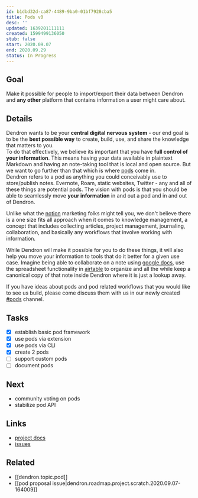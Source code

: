 ```yaml
---
id: b1dbd32d-ca87-4489-9ba0-01bf7928cba5
title: Pods v0
desc: ''
updated: 1639201111111
created: 1599499136050
stub: false
start: 2020.09.07
end: 2020.09.29
status: In Progress
---
```

## Goal

Make it possible for people to import/export their data between Dendron and **any other** platform that contains information a user might care about.	

## Details

Dendron wants to be your **central digital nervous system** - our end goal is to be the **best possible way** to create, build, use, and share the knowledge that matters to you. 	
To do that effectively, we believe its important that you have **full control of your information**. This means having your data available in plaintext Markdown and having an note-taking tool that is local and open source. But we want to go further than that which is where [pods](TODO) come in. 	
Dendron refers to a pod as anything you could conceivably use to store/publish notes. Evernote, Roam, static websites, Twitter - any and all of these things are potential pods. The vision with pods is that you should be able to seamlessly move **your information** in and out a pod and in and out of Dendron. 	

Unlike what the [notion](https://www.notion.so/) marketing folks might tell you, we don't believe there is a one size fits all approach when it comes to knowledge management, a concept that includes collecting articles, project management, journaling, collaboration, and basically any workflows that involve working with information.	

While Dendron will make it possible for you to do these things, it will also help you move your information to tools that do it better for a given use case. Imagine being able to collaborate on a note using [google docs](https://docs.google.com/), use the spreadsheet functionality in [airtable](https://airtable.com/) to organize and all the while keep a canonical copy of that note inside Dendron where it is just a lookup away. 	

If you have ideas about pods and pod related workflows that you would like to see us build, please come discuss them with us in our newly created [#pods](https://link.dendron.so/discord) channel. 	

## Tasks

- [x] establish basic pod framework
- [x] use pods via extension
- [x] use pods via CLI
- [x] create 2 pods
- [ ] support custom pods
- [ ] document pods

## Next

- community voting on pods
- stabilize pod API

## Links

- [project docs](https://dendron.so/notes/b1dbd32d-ca87-4489-9ba0-01bf7928cba5.html)
- [issues](https://github.com/dendronhq/dendron/labels/pro.pods-v0)

## Related

- [[dendron.topic.pod]]
- [[pod proposal issue|dendron.roadmap.project.scratch.2020.09.07-164009]]	

